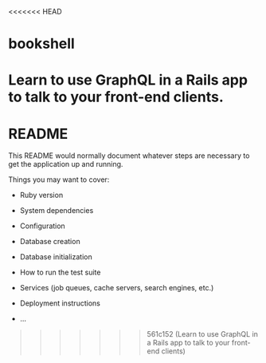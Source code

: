 <<<<<<< HEAD
# bookshell
Learn to use GraphQL in a Rails app to talk to your front-end clients.
=======
# README

This README would normally document whatever steps are necessary to get the
application up and running.

Things you may want to cover:

* Ruby version

* System dependencies

* Configuration

* Database creation

* Database initialization

* How to run the test suite

* Services (job queues, cache servers, search engines, etc.)

* Deployment instructions

* ...
>>>>>>> 561c152 (Learn to use GraphQL in a Rails app to talk to your front-end clients)
